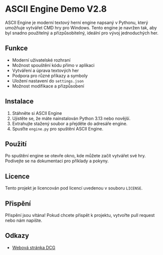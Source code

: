 # ASCII Engine Demo V2.8

ASCII Engine je moderní textový herní engine napsaný v Pythonu, který umožňuje vytvářet CMD hry pro Windows. Tento engine je navržen tak, aby byl snadno použitelný a přizpůsobitelný, ideální pro vývoj jednoduchých her.

## Funkce

- Moderní uživatelské rozhraní
- Možnost spouštění kódu přímo v aplikaci
- Vytváření a úprava textových her
- Podpora pro různé příkazy a symboly
- Uložení nastavení do `settings.json`
- Možnost modifikace a přizpůsobení

## Instalace

1. Stáhněte si ASCII Engine
2. Ujistěte se, že máte nainstalován Python 3.13 nebo novější.
3. Extrahujte stažený soubor a přejděte do adresáře engine.
4. Spusťte `engine.py` pro spuštění ASCII Engine.

## Použití

Po spuštění engine se otevře okno, kde můžete začít vytvářet své hry. Podívejte se na dokumentaci pro příklady a pokyny.

## Licence

Tento projekt je licencován pod licencí uvedenou v souboru `LICENSE`.

## Přispění

Přispění jsou vítána! Pokud chcete přispět k projektu, vytvořte pull request nebo nám napište.

## Odkazy

- [Webová stránka DCG](https://gamejolt.com/@DarkCraftG)
